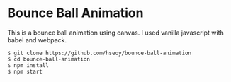 # Bounce Ball Animation

This is a bounce ball animation using canvas. I used vanilla javascript with babel and webpack.

```
$ git clone https://github.com/hseoy/bounce-ball-animation
$ cd bounce-ball-animation
$ npm install
$ npm start
```